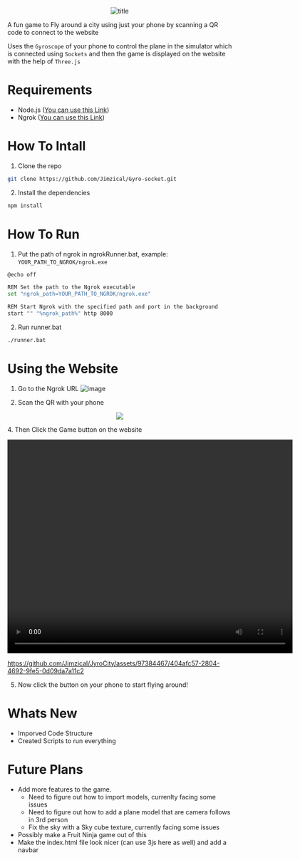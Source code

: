 <p align="center">
  <img src="https://github.com/Jimzical/Gyro-socket/assets/97384467/ed2f5a33-a1aa-432e-9050-6128ed260f3f" alt="title"/>
</p>


A fun game to Fly around a city using just your phone by scanning a QR code to connect to the website

Uses the `Gyroscope` of your phone to control the plane in the simulator which is connected using `Sockets` and then the game is displayed on the website with the help of `Three.js`

# Requirements
- Node.js ([You can use this Link](https://nodejs.org/en/download))
- Ngrok ([You can use this Link](https://ngrok.com/download))

# How To Intall
1. Clone the repo
``` bash
git clone https://github.com/Jimzical/Gyro-socket.git
```

2. Install the dependencies
``` bash
npm install
```


# How To Run

1. Put the path of ngrok in ngrokRunner.bat, example: `YOUR_PATH_TO_NGROK/ngrok.exe`
``` bash
@echo off

REM Set the path to the Ngrok executable
set "ngrok_path=YOUR_PATH_TO_NGROK/ngrok.exe"

REM Start Ngrok with the specified path and port in the background
start "" "%ngrok_path%" http 8000
```


2. Run runner.bat
``` bash
./runner.bat
```

# Using the Website

1. Go to the Ngrok URL
![image](https://github.com/Jimzical/Gyro-socket/assets/97384467/76d6f19d-7c0d-44e1-8b07-8c1b9e409378)

2. Scan the QR with your phone </br>
<p align="center">
  <img src="https://github.com/Jimzical/Gyro-socket/assets/97384467/6b6168d6-eca2-41df-bf1e-d438c36c1c11">
</p>
4. Then Click the Game button on the website
 <p align="center">
<!--   <img src="https://github.com/Jimzical/Gyro-socket/assets/97384467/c0e9409a-6a67-4dda-bab5-42807147e51e"> -->
</p>

  <video width="640" height="480" controls>
    <source src="example/gameplay.mp4" type="video/mp4">
    Your browser does not support the video tag.
  </video>

 

https://github.com/Jimzical/JyroCity/assets/97384467/404afc57-2804-4692-9fe5-0d09da7a11c2


5. Now click the button on your phone to start flying around!


# Whats New

- Imporved Code Structure
- Created Scripts to run everything


# Future Plans
- Add more features to the game.
  - Need to figure out how to import models, currenlty facing some issues
  - Need to figure out how to add a plane model that are camera follows in 3rd person
  - Fix the sky with a Sky cube texture, currently facing some issues
- Possibly make a Fruit Ninja game out of this
- Make the index.html file look nicer (can use 3js here as well) and add a navbar
